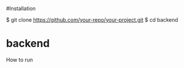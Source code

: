 

#Installation

$ git clone https://github.com/your-repo/your-project.git
$ cd backend


# backend

How to run
